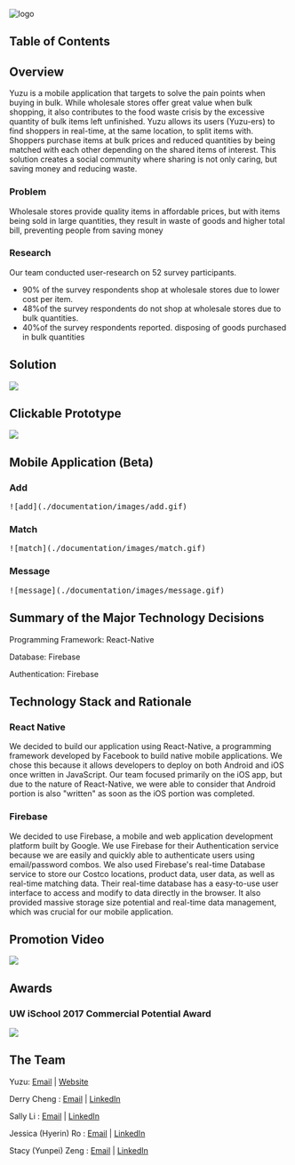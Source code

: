 ![logo](./documentation/images/logo.png)

## Table of Contents

## Overview

Yuzu is a mobile application that targets to solve the pain points when buying in bulk. While wholesale stores offer great value when bulk shopping, it also contributes to the food waste crisis by the excessive quantity of bulk items left unfinished. Yuzu allows its users (Yuzu-ers) to find shoppers in real-time, at the same location, to split items with. Shoppers purchase items at bulk prices and reduced quantities by being matched with each other depending on the shared items of interest. This solution creates a social community where sharing is not only caring, but saving money and reducing waste.

### Problem
Wholesale stores provide quality items in affordable prices, but with items being sold in large quantities, they result in waste of goods and higher total bill, preventing people from saving money
### Research
Our team conducted user-research on 52 survey participants. 

* 90% of the survey respondents shop at wholesale stores due to lower cost per item. 
* 48%of the survey respondents do not shop at wholesale stores due to bulk quantities. 
* 40%of the survey respondents reported. disposing of goods purchased in bulk quantities

## Solution

[<img src="./documentation/images/poster_image.png">](https://github.com/lisally/yuzu/blob/master/documentation/images/poster.pdf)

## Clickable Prototype
[<img src="./documentation/images/prototype.png">](https://marvelapp.com/g8a8b56/screen/27573694)

## Mobile Application (Beta)

### Add
<kbd>
![add](./documentation/images/add.gif)
</kbd>

### Match
<kbd>
![match](./documentation/images/match.gif)
</kbd>

### Message
<kbd>
![message](./documentation/images/message.gif)
</kbd>

## Summary of the Major Technology Decisions
Programming Framework: React-Native

Database: Firebase

Authentication: Firebase

## Technology Stack and Rationale
### React Native
We decided to build our application using React-Native, a programming framework developed by Facebook to build native mobile applications. We chose this because it allows developers to deploy on both Android and iOS once written in JavaScript. Our team focused primarily on the iOS app, but due to the nature of React-Native, we were able to consider that Android portion is also "written" as soon as the iOS portion was completed.

### Firebase
We decided to use Firebase, a mobile and web application development platform built by Google. We use Firebase for their Authentication service because we are easily and quickly able to authenticate users using email/password combos. We also used Firebase's real-time Database service to store our Costco locations, product data, user data, as well as real-time matching data. Their real-time database has a easy-to-use user interface to access and modify to data directly in the browser. It also provided massive storage size potential and real-time data management, which was crucial for our mobile application.

## Promotion Video
[<img src="./documentation/images/video.png">](https://www.youtube.com/watch?v=KgJaBIA6nvk)

## Awards
### UW iSchool 2017 Commercial Potential Award
[<img src="./documentation/images/team.jpg">](https://ischool.uw.edu/news/2017/06/capstone-showcases-work-hundreds-ischool-students)



## The Team
Yuzu: [Email](yuzu.me@outlook.com) | [Website](http://yu-zu.me/)

Derry Cheng : [Email](derryc09@uw.edu) | [LinkedIn](https://www.linkedin.com/in/derrycheng/)

Sally Li : [Email](lisally@uw.edu) | [LinkedIn](https://www.linkedin.com/in/lisally95/)

Jessica (Hyerin) Ro : [Email](jessro95@uw.edu) | [LinkedIn](https://www.linkedin.com/in/jessicahyerinro/)

Stacy (Yunpei) Zeng : [Email](stacyz@uw.edu) | [LinkedIn](https://www.linkedin.com/in/yunpeizeng/)